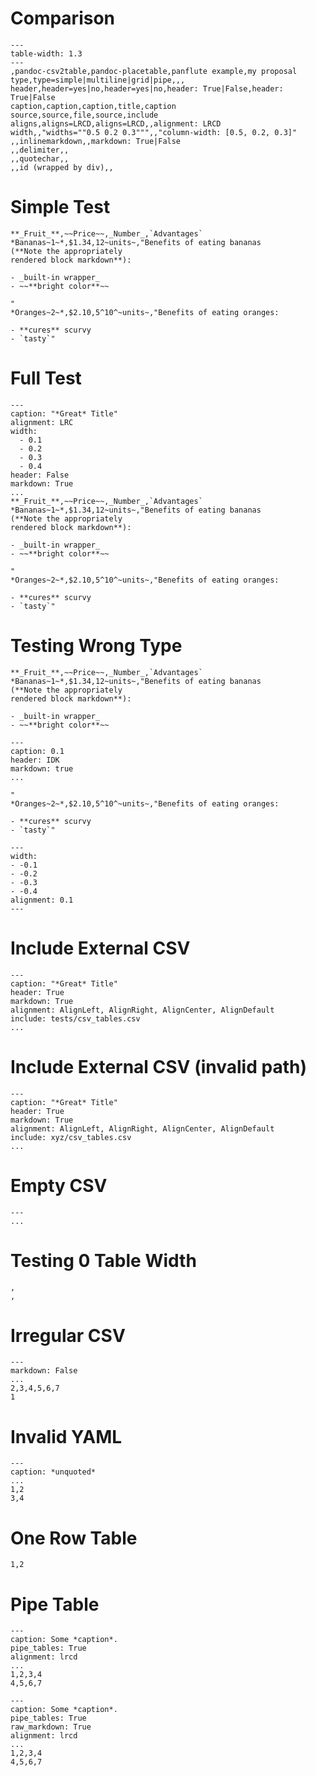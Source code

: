 # Comparison

``` {.table}
---
table-width: 1.3
---
,pandoc-csv2table,pandoc-placetable,panflute example,my proposal
type,type=simple|multiline|grid|pipe,,,
header,header=yes|no,header=yes|no,header: True|False,header: True|False
caption,caption,caption,title,caption
source,source,file,source,include
aligns,aligns=LRCD,aligns=LRCD,,alignment: LRCD
width,,"widths=""0.5 0.2 0.3""",,"column-width: [0.5, 0.2, 0.3]"
,,inlinemarkdown,,markdown: True|False
,,delimiter,,
,,quotechar,,
,,id (wrapped by div),,
```

# Simple Test

``` {.table}
**_Fruit_**,~~Price~~,_Number_,`Advantages`
*Bananas~1~*,$1.34,12~units~,"Benefits of eating bananas
(**Note the appropriately
rendered block markdown**):

- _built-in wrapper_
- ~~**bright color**~~

"
*Oranges~2~*,$2.10,5^10^~units~,"Benefits of eating oranges:

- **cures** scurvy
- `tasty`"
```

# Full Test

``` {.table}
---
caption: "*Great* Title"
alignment: LRC
width:
  - 0.1
  - 0.2
  - 0.3
  - 0.4
header: False
markdown: True
...
**_Fruit_**,~~Price~~,_Number_,`Advantages`
*Bananas~1~*,$1.34,12~units~,"Benefits of eating bananas
(**Note the appropriately
rendered block markdown**):

- _built-in wrapper_
- ~~**bright color**~~

"
*Oranges~2~*,$2.10,5^10^~units~,"Benefits of eating oranges:

- **cures** scurvy
- `tasty`"
```

# Testing Wrong Type

``` {.table}
**_Fruit_**,~~Price~~,_Number_,`Advantages`
*Bananas~1~*,$1.34,12~units~,"Benefits of eating bananas
(**Note the appropriately
rendered block markdown**):

- _built-in wrapper_
- ~~**bright color**~~

---
caption: 0.1
header: IDK
markdown: true
...

"
*Oranges~2~*,$2.10,5^10^~units~,"Benefits of eating oranges:

- **cures** scurvy
- `tasty`"

---
width:
- -0.1
- -0.2
- -0.3
- -0.4
alignment: 0.1
---
```



# Include External CSV

``` {.table}
---
caption: "*Great* Title"
header: True
markdown: True
alignment: AlignLeft, AlignRight, AlignCenter, AlignDefault
include: tests/csv_tables.csv
...
```

# Include External CSV (invalid path)

``` {.table}
---
caption: "*Great* Title"
header: True
markdown: True
alignment: AlignLeft, AlignRight, AlignCenter, AlignDefault
include: xyz/csv_tables.csv
...
```

# Empty CSV

``` {.table}
---
...
```

# Testing 0 Table Width

``` {.table}
,
,
```

# Irregular CSV

``` {.table}
---
markdown: False
...
2,3,4,5,6,7
1
```

# Invalid YAML
``` {.table}
---
caption: *unquoted*
...
1,2
3,4
```

# One Row Table

``` {.table}
1,2
```

# Pipe Table

``` {.table}
---
caption: Some *caption*.
pipe_tables: True
alignment: lrcd
...
1,2,3,4
4,5,6,7
```

``` {.table}
---
caption: Some *caption*.
pipe_tables: True
raw_markdown: True
alignment: lrcd
...
1,2,3,4
4,5,6,7
```
